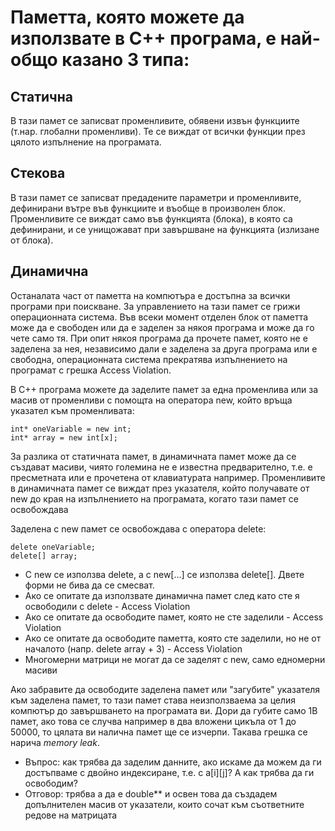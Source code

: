 # Паметта, която можете да използвате в C++ програма, е най-общо казано 3 типа:


## Статична

В тази памет се записват променливите, обявени извън функциите
(т.нар. глобални променливи). Те се виждат от всички функции през
цялото изпълнение на програмата.

## Стекова

В тази памет се записват предадените параметри и променливите,
дефинирани вътре във функциите и въобще в произволен блок.
Променливите се виждат само във функцията (блока), в която са
дефинирани, и се унищожават при завършване на функцията (излизане
от блока).

## Динамична

Останалата част от паметта на компютъра е достъпна за всички
програми при поискване. За управлението на тази памет се грижи
операционната система. Във всеки момент отделен блок от паметта
може да е свободен или да е заделен за някоя програма и
може да го чете само тя. При опит някоя програма да прочете памет,
която не е заделена за нея, независимо дали е заделена за друга
програма или е свободна, операционната система прекратява
изпълнението на програмат с грешка Access Violation.

В C++ програма можете да заделите памет за една променлива или за
масив от променливи с помощта на оператора new, който връща
указател към променливата:

```
int* oneVariable = new int;
int* array = new int[x];
```

За разлика от статичната памет, в динамичната памет може да се
създават масиви, чиято големина не е известна предварително, т.е. е
пресметната или е прочетена от клавиатурата например.
Променливите в динамичната памет се виждат през указателя, който
получавате от new до края на изпълнението на програмата, когато тази
памет се освобождава


Заделена с new памет се освобождава с оператора delete:

```
delete oneVariable;
delete[] array;
```

* С new се използва delete, а с new[...] се използва delete[]. Двете форми
не бива да се смесват.
* Ако се опитате да използвате динамична памет след като сте я
освободили с delete - Access Violation
* Ако се опитате да освободите памет, която не сте заделили - Access
Violation
* Ако се опитате да освободите паметта, която сте заделили, но не от
началото (напр. delete array + 3) - Access Violation
* Многомерни матрици не могат да се заделят с new, само едномерни
масиви

Ако забравите да освободите заделена памет или "загубите" указателя
към заделена памет, то тази памет става неизползваема за целия
компютър до завършването на програмата ви. Дори да губите само 1B
памет, ако това се случва например в два вложени цикъла от 1 до
50000, то цялата ви налична памет ще се изчерпи. Такава грешка се
нарича _memory leak_.

* Въпрос: как трябва да заделим данните, ако искаме да можем да ги
достъпваме с двойно индексиране, т.е. с a[i][j]? А как трябва да ги
освободим?
* Отговор: трябва a да е double** и освен това да създадем
допълнителен масив от указатели, които сочат към съответните
редове на матрицата
